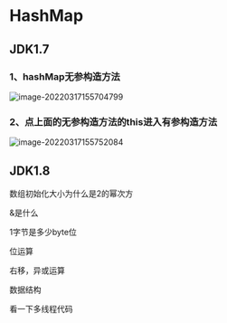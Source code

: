 # HashMap

## JDK1.7

### 1、hashMap无参构造方法

![image-20220317155704799](https://gitee.com/jeffreyu/drawing-bed-gitee/raw/master/Img/image-20220317155704799.png)

### 2、点上面的无参构造方法的this进入有参构造方法

![image-20220317155752084](https://gitee.com/jeffreyu/drawing-bed-gitee/raw/master/Img/image-20220317155752084.png)



## JDK1.8

数组初始化大小为什么是2的幂次方

&是什么

1字节是多少byte位

位运算

右移，异或运算

数据结构

看一下多线程代码

